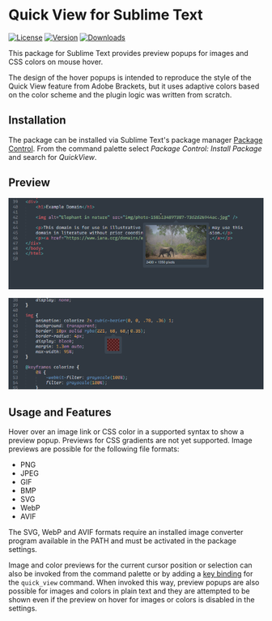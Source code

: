 # Quick View for Sublime Text

[![License](https://img.shields.io/github/license/jwortmann/quick-view)](https://github.com/jwortmann/quick-view/blob/master/LICENSE)
[![Version](https://img.shields.io/github/v/release/jwortmann/quick-view?label=version)](https://github.com/jwortmann/quick-view/releases)
[![Downloads](https://img.shields.io/packagecontrol/dt/QuickView)](https://packagecontrol.io/packages/QuickView)

This package for Sublime Text provides preview popups for images and CSS colors on mouse hover.

The design of the hover popups is intended to reproduce the style of the Quick View feature from Adobe Brackets, but it uses adaptive colors based on the color scheme and the plugin logic was written from scratch.

## Installation

The package can be installed via Sublime Text's package manager [Package Control](https://packagecontrol.io/installation).
From the command palette select *Package Control: Install Package* and search for *QuickView*.

## Preview

![Image popup](img/image_popup.png)

![Color popup](img/color_popup.png)

## Usage and Features

Hover over an image link or CSS color in a supported syntax to show a preview popup.
Previews for CSS gradients are not yet supported.
Image previews are possible for the following file formats:

* PNG
* JPEG
* GIF
* BMP
* SVG
* WebP
* AVIF

The SVG, WebP and AVIF formats require an installed image converter program available in the PATH and must be activated in the package settings.

Image and color previews for the current cursor position or selection can also be invoked from the command palette or by adding a [key binding](https://www.sublimetext.com/docs/key_bindings.html) for the `quick_view` command.
When invoked this way, preview popups are also possible for images and colors in plain text and they are attempted to be shown even if the preview on hover for images or colors is disabled in the settings.
